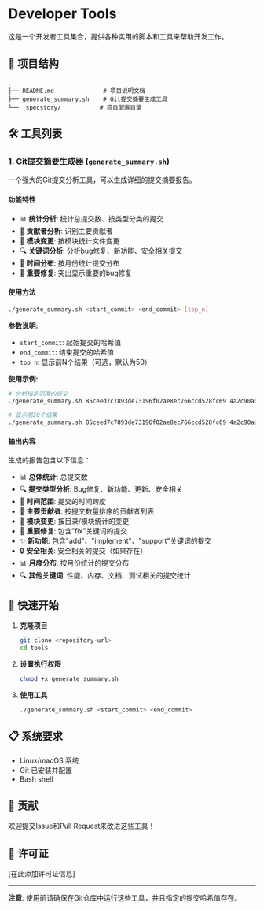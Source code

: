 # Developer Tools

这是一个开发者工具集合，提供各种实用的脚本和工具来帮助开发工作。

## 📁 项目结构

```
.
├── README.md              # 项目说明文档
├── generate_summary.sh    # Git提交摘要生成工具
└── .specstory/           # 项目配置目录
```

## 🛠️ 工具列表

### 1. Git提交摘要生成器 (`generate_summary.sh`)

一个强大的Git提交分析工具，可以生成详细的提交摘要报告。

#### 功能特性

- 📊 **统计分析**: 统计总提交数、按类型分类的提交
- 👥 **贡献者分析**: 识别主要贡献者
- 📁 **模块变更**: 按模块统计文件变更
- 🔍 **关键词分析**: 分析bug修复、新功能、安全相关提交
- 📅 **时间分布**: 按月份统计提交分布
- 🔧 **重要修复**: 突出显示重要的bug修复

#### 使用方法

```bash
./generate_summary.sh <start_commit> <end_commit> [top_n]
```

**参数说明:**
- `start_commit`: 起始提交的哈希值
- `end_commit`: 结束提交的哈希值  
- `top_n`: 显示前N个结果（可选，默认为50）

**使用示例:**
```bash
# 分析指定范围的提交
./generate_summary.sh 85ceed7c7893de73196f02ae8ec766ccd528fc69 4a2c90ad81e055d472b2d8973d72b47364a9f9b5

# 显示前20个结果
./generate_summary.sh 85ceed7c7893de73196f02ae8ec766ccd528fc69 4a2c90ad81e055d472b2d8973d72b47364a9f9b5 20
```

#### 输出内容

生成的报告包含以下信息：

- 📊 **总体统计**: 总提交数
- 🔍 **提交类型分析**: Bug修复、新功能、更新、安全相关
- 📅 **时间范围**: 提交的时间跨度
- 👥 **主要贡献者**: 按提交数量排序的贡献者列表
- 📁 **模块变更**: 按目录/模块统计的变更
- 🔧 **重要修复**: 包含"fix"关键词的提交
- ✨ **新功能**: 包含"add"、"implement"、"support"关键词的提交
- 🔒 **安全相关**: 安全相关的提交（如果存在）
- 📊 **月度分布**: 按月份统计的提交分布
- 🔍 **其他关键词**: 性能、内存、文档、测试相关的提交统计

## 🚀 快速开始

1. **克隆项目**
   ```bash
   git clone <repository-url>
   cd tools
   ```

2. **设置执行权限**
   ```bash
   chmod +x generate_summary.sh
   ```

3. **使用工具**
   ```bash
   ./generate_summary.sh <start_commit> <end_commit>
   ```

## 📋 系统要求

- Linux/macOS 系统
- Git 已安装并配置
- Bash shell

## 🤝 贡献

欢迎提交Issue和Pull Request来改进这些工具！

## 📄 许可证

[在此添加许可证信息]

---

**注意**: 使用前请确保在Git仓库中运行这些工具，并且指定的提交哈希值存在。
